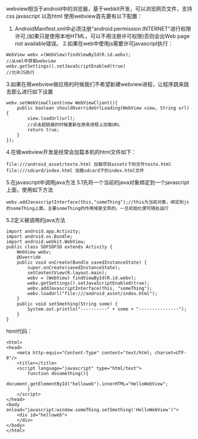 webview相当于android中的浏览器，基于webkit开发，可以浏览网页文件，支持css javascript 以及html
使用webview首先要有以下配置：
1. AndroidManifest.xml中必须注册"android.permission.INTERNET"进行权限许可,(如果只是使用本地HTML，可以不用注册许可权限)否则会出Web page not available错误。 
2.如果在web中使用js需要许可javascript执行：
```  
WebView webv =(WebView)findViewById(R.id.webv);
//从xml中获取webview
webv.getSettings().setJavaScriptEnabled(true)
//允许JS执行
```
3.如果在用webview做应用的时候我们不希望新建webview进程，让程序跳来跳去那么进行如下设置
```  
webv.setWebViewClient(new WebViewClient(){ 
	public boolean shouldOverrideUrlLoading(WebView view, String url) {
		view.loadUrl(url);
		//点击超链接的时候重新在原来进程上加载URL
		return true;
	}
});
```
4.在做webview开发是经常会加载本机的html文件如下：
```  
file:///android_asset/teste.html 加载项目assets下的文件teste.html
file:///sdcard/index.html 加载sdcard下的index.html文件
```
5.在javascript中调用java方法
5.1先将一个当前的java对象绑定到一个javascript上面，使用如下方法
```  
webv.addJavascriptInterface(this,"someThing");//this为当前对象，绑定到js的someThing上面，主要someThing的作用域是全局的。一旦初始化便可随处运行
```
5.2定义被调用的java方法
```  
import android.app.Activity;
import android.os.Bundle;
import android.webkit.WebView;
public class SDFSDFSD extends Activity {
	WebView webv;
	@Override
	public void onCreate(Bundle savedInstanceState) {
		super.onCreate(savedInstanceState);
		setContentView(R.layout.main);
		webv = (WebView) findViewById(R.id.webv);
		webv.getSettings().setJavaScriptEnabled(true);
		webv.addJavascriptInterface(this, "someThing");
		webv.loadUrl("file:///android_asset/index.html");
	}
	public void setSmething(String some) {
		System.out.println("----------" + some + "---------------");
	}
}
```
html代码：
```  
<html>
<head>
	<meta http-equiv="Content-Type" content="text/html; charset=UTF-8"/>
	<title></title>
	<script language="javascript" type="html/text"> 
		function dosomething(){
			document.getElementById("helloweb").innerHTML="HelloWebView";
		}
	</script>
</head>
<body onload="javascript:window.someThing.setSmething('HelloWebView')">
	<div id="helloweb">
	</div>
</body>
</html>
```